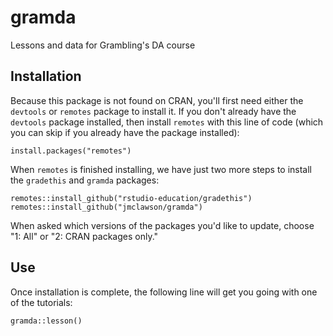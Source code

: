 # gramda

Lessons and data for Grambling's DA course

## Installation
Because this package is not found on CRAN, you'll first need either the `devtools` or `remotes` package to install it. If you don't already have the `devtools` package installed, then install `remotes` with this line of code (which you can skip if you already have the package installed):

```{r}
install.packages("remotes")
```

When `remotes` is finished installing, we have just two more steps to install the `gradethis` and `gramda` packages:

```{r}
remotes::install_github("rstudio-education/gradethis")
remotes::install_github("jmclawson/gramda")
```

When asked which versions of the packages you'd like to update, choose "1: All" or "2: CRAN packages only."

## Use
Once installation is complete, the following line will get you going with one of the tutorials:

```{r}
gramda::lesson()
```
